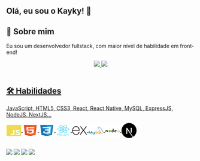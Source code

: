 ## Olá, eu sou o Kayky! 👋

## 🚀 Sobre mim
Eu sou um desenvolvedor fullstack, com maior nível de habilidade em front-end! 

<div align="center">
  <a href="https://github.com/KaykyGN">
  <img height="180em" src="https://github-readme-stats.vercel.app/api?username=KaykyGN&show_icons=true&theme=material-palenight&include_all_commits=true&count_private=true"/>
  <img height="180em" src="https://github-readme-stats.vercel.app/api/top-langs/?username=KaykyGN&layout=compact&langs_count=7&theme=material-palenight"/>
</div>

<div style="display: inline_block"><br>
  
  ## 🛠 Habilidades

JavaScript, HTML5, CSS3, React, React Native, MySQL, ExpressJS, NodeJS, NextJS... 


  <img align="center" alt="Kayky-Js" height="30" width="40" src="https://raw.githubusercontent.com/devicons/devicon/master/icons/javascript/javascript-plain.svg">
  <img align="center" alt="Kayky-HTML" height="30" width="40" src="https://raw.githubusercontent.com/devicons/devicon/master/icons/html5/html5-original.svg">
  <img align="center" alt="Kayky-CSS" height="30" width="40" src="https://raw.githubusercontent.com/devicons/devicon/master/icons/css3/css3-original.svg">
  <img align="center" alt="Kayky-React" height="30" width="40" src="https://github.com/devicons/devicon/blob/master/icons/react/react-original-wordmark.svg">
  <img align="center" alt="Kayky-ExpressJS" heigth="30" width="40" src="https://github.com/devicons/devicon/blob/master/icons/express/express-original.svg">
  <img align="center" alt="Kayky-MySQL" heigth="30" width="40" src=https://github.com/devicons/devicon/blob/master/icons/mysql/mysql-original-wordmark.svg>
  <img align="center" alt="Kayky-NodeJS" heigth="30" width="40" src=https://github.com/devicons/devicon/blob/master/icons/nodejs/nodejs-original-wordmark.svg>
  <img align="center" alt="Kayky-NextJS" heigth="30" width="40" src=https://github.com/devicons/devicon/blob/master/icons/nextjs/nextjs-original.svg>


  
</div>
  
  ##
  
<div> 
 
  
  
  <p display: "flex" flex-wrap: "no-wrap">
      <a href="https://www.instagram.com/kaykygbrl/" target="_blank"><img src="https://img.shields.io/badge/-Instagram-%23E4405F?style=for-the-badge&logo=instagram&logoColor=white" target="_blank"></a>
 	<a href="https://www.twitch.tv/stompada" target="_blank"><img src="https://img.shields.io/badge/Twitch-9146FF?style=for-the-badge&logo=twitch&logoColor=white" target="_blank"></a>
  <a href = "mailto:kayky1501@gmail.com"><img src="https://img.shields.io/badge/-Gmail-%23333?style=for-the-badge&logo=gmail&logoColor=white" target="_blank"></a>
  <a href="https://www.linkedin.com/in/kayky-gabriel-15b959247/" target="_blank"><img src="https://img.shields.io/badge/-LinkedIn-%230077B5?style=for-the-badge&logo=linkedin&logoColor=white" target="_blank"></a> 
 
  </p>
  
 
</div>
